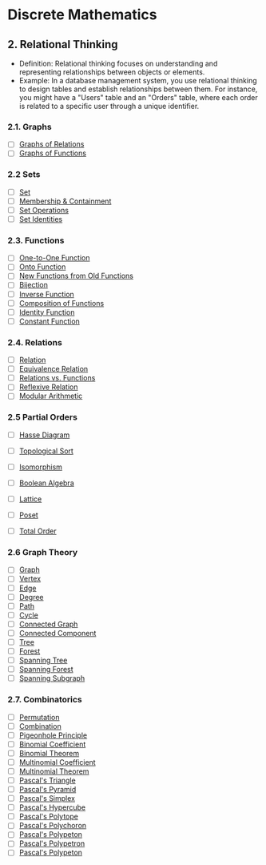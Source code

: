 # Discrete Mathematics

## 2. Relational Thinking
- Definition: Relational thinking focuses on understanding and representing relationships between objects or elements.
- Example: In a database management system, you use relational thinking to design tables and establish relationships between them. For instance, you might have a "Users" table and an "Orders" table, where each order is related to a specific user through a unique identifier.

### 2.1. Graphs
- [ ] [Graphs of Relations]()
- [ ] [Graphs of Functions]()

### 2.2 Sets
- [ ] [Set]()
- [ ] [Membership & Containment]()
- [ ] [Set Operations]()
- [ ] [Set Identities]()

### 2.3. Functions
- [ ] [One-to-One Function]()
- [ ] [Onto Function]()
- [ ] [New Functions from Old Functions]()
- [ ] [Bijection]()
- [ ] [Inverse Function]()
- [ ] [Composition of Functions]()
- [ ] [Identity Function]()
- [ ] [Constant Function]()

### 2.4. Relations
- [ ] [Relation]()
- [ ] [Equivalence Relation]()
- [ ] [Relations vs. Functions]()
- [ ] [Reflexive Relation]()
- [ ] [Modular Arithmetic]()

### 2.5 Partial Orders
- [ ] [Hasse Diagram]()
- [ ] [Topological Sort]()
- [ ] [Isomorphism]()
- [ ] [Boolean Algebra]()
- [ ] [Lattice]()
- [ ] [Poset]()
- [ ] [Total Order]()


### 2.6 Graph Theory
- [ ] [Graph]()
- [ ] [Vertex]()
- [ ] [Edge]()
- [ ] [Degree]()
- [ ] [Path]()
- [ ] [Cycle]()
- [ ] [Connected Graph]()
- [ ] [Connected Component]()
- [ ] [Tree]()
- [ ] [Forest]()
- [ ] [Spanning Tree]()
- [ ] [Spanning Forest]()
- [ ] [Spanning Subgraph]()

### 2.7. Combinatorics
- [ ] [Permutation]()
- [ ] [Combination]()
- [ ] [Pigeonhole Principle]()
- [ ] [Binomial Coefficient]()
- [ ] [Binomial Theorem]()
- [ ] [Multinomial Coefficient]()
- [ ] [Multinomial Theorem]()
- [ ] [Pascal's Triangle]()
- [ ] [Pascal's Pyramid]()
- [ ] [Pascal's Simplex]()
- [ ] [Pascal's Hypercube]()
- [ ] [Pascal's Polytope]()
- [ ] [Pascal's Polychoron]()
- [ ] [Pascal's Polypeton]()
- [ ] [Pascal's Polypetron]()
- [ ] [Pascal's Polypeton]()

